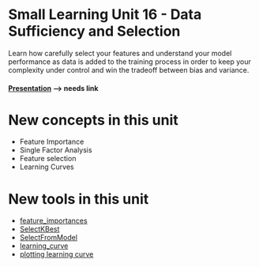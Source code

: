 # Small Learning Unit 16 - Data Sufficiency and Selection

Learn how carefully select your features and understand your model performance as data is added to the training process
in order to keep your complexity under control and win the tradeoff between bias and variance.

#### [Presentation]() -->  needs link


# New concepts in this unit
- Feature Importance
- Single Factor Analysis
- Feature selection 
- Learning Curves


# New tools in this unit
- [feature_importances](http://scikit-learn.org/stable/auto_examples/ensemble/plot_forest_importances.html)
- [SelectKBest](https://scikit-learn.org/stable/modules/generated/sklearn.feature_selection.SelectKBest.html)
- [SelectFromModel](https://scikit-learn.org/stable/modules/generated/sklearn.feature_selection.SelectFromModel.html)
- [learning_curve](https://scikit-learn.org/stable/modules/generated/sklearn.model_selection.learning_curve.html#sklearn.model_selection.learning_curve)
- [plotting learning curve](http://scikit-learn.org/stable/auto_examples/model_selection/plot_learning_curve.html)
